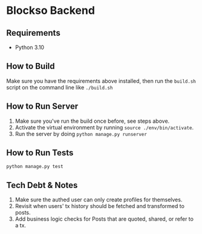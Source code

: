 # Blockso Backend

## Requirements 
 - Python 3.10

## How to Build  
Make sure you have the requirements above installed, then run the `build.sh` script on the command line like `./build.sh`

## How to Run Server  
1. Make sure you've run the build once before, see steps above.
2. Activate the virtual environment by running `source ./env/bin/activate`.
3. Run the server by doing `python manage.py runserver`  

## How to Run Tests  
`python manage.py test`

## Tech Debt & Notes  
1. Make sure the authed user can only create profiles for themselves.  
2. Revisit when users' tx history should be fetched and transformed to posts.  
3. Add business logic checks for Posts that are quoted, shared, or refer to a tx.
